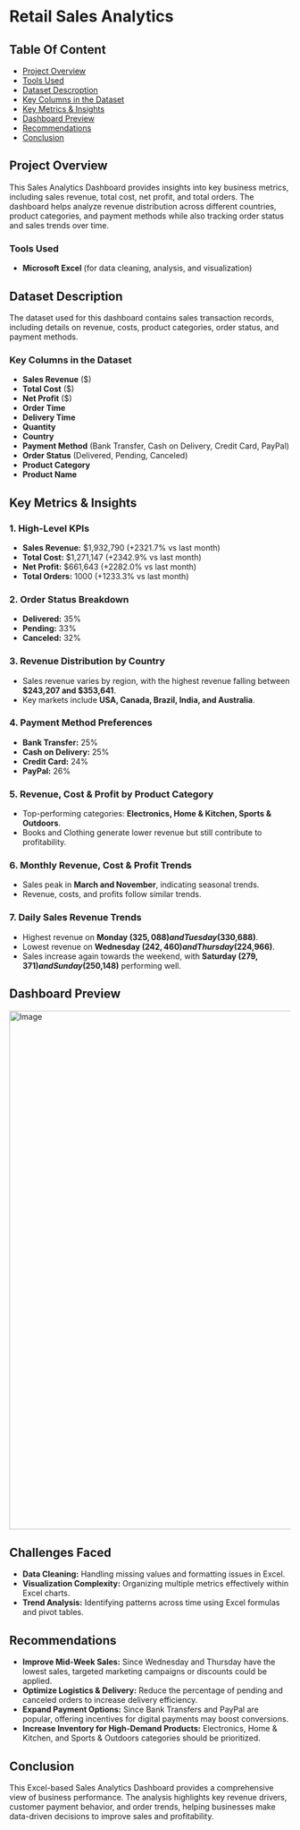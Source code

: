 
# Retail Sales Analytics 

## Table Of Content
- [Project Overview](#Project-Overview)
- [Tools Used](#Tools-Used)
- [Dataset Descroption](#Dataset-Descroption)
- [Key Columns in the Dataset](#Key-Columns-in-the-Dataset)
- [Key Metrics & Insights](#Key-Metrics-&-Insights)
- [Dashboard Preview](#Dashboard-Preview)
- [Recommendations](#Recommendations)
- [Conclusion](#Conclusion)

## Project Overview
This Sales Analytics Dashboard provides insights into key business metrics, including sales revenue, total cost, net profit, and total orders. The dashboard helps analyze revenue distribution across different countries, product categories, and payment methods while also tracking order status and sales trends over time.

### **Tools Used**
- **Microsoft Excel** (for data cleaning, analysis, and visualization)

## Dataset Description
The dataset used for this dashboard contains sales transaction records, including details on revenue, costs, product categories, order status, and payment methods.

### **Key Columns in the Dataset**
- **Sales Revenue** ($)
- **Total Cost** ($)
- **Net Profit** ($)
- **Order Time**
- **Delivery Time**
- **Quantity**
- **Country**
- **Payment Method** (Bank Transfer, Cash on Delivery, Credit Card, PayPal)
- **Order Status** (Delivered, Pending, Canceled)
- **Product Category**
- **Product Name**

## Key Metrics & Insights

### **1. High-Level KPIs**
- **Sales Revenue:** $1,932,790 (+2321.7% vs last month)
- **Total Cost:** $1,271,147 (+2342.9% vs last month)
- **Net Profit:** $661,643 (+2282.0% vs last month)
- **Total Orders:** 1000 (+1233.3% vs last month)

### **2. Order Status Breakdown**
- **Delivered:** 35%
- **Pending:** 33%
- **Canceled:** 32%

### **3. Revenue Distribution by Country**
- Sales revenue varies by region, with the highest revenue falling between **$243,207 and $353,641**.
- Key markets include **USA, Canada, Brazil, India, and Australia**.

### **4. Payment Method Preferences**
- **Bank Transfer:** 25%
- **Cash on Delivery:** 25%
- **Credit Card:** 24%
- **PayPal:** 26%

### **5. Revenue, Cost & Profit by Product Category**
- Top-performing categories: **Electronics, Home & Kitchen, Sports & Outdoors**.
- Books and Clothing generate lower revenue but still contribute to profitability.

### **6. Monthly Revenue, Cost & Profit Trends**
- Sales peak in **March and November**, indicating seasonal trends.
- Revenue, costs, and profits follow similar trends.

### **7. Daily Sales Revenue Trends**
- Highest revenue on **Monday ($325,088) and Tuesday ($330,688)**.
- Lowest revenue on **Wednesday ($242,460) and Thursday ($224,966)**.
- Sales increase again towards the weekend, with **Saturday ($279,371) and Sunday ($250,148)** performing well.

## Dashboard Preview

<img width="927" alt="Image" src="https://github.com/user-attachments/assets/84953849-a7dd-44f6-b318-de4ed5d21a57" />

## Challenges Faced
- **Data Cleaning:** Handling missing values and formatting issues in Excel.
- **Visualization Complexity:** Organizing multiple metrics effectively within Excel charts.
- **Trend Analysis:** Identifying patterns across time using Excel formulas and pivot tables.

## Recommendations
- **Improve Mid-Week Sales:** Since Wednesday and Thursday have the lowest sales, targeted marketing campaigns or discounts could be applied.
- **Optimize Logistics & Delivery:** Reduce the percentage of pending and canceled orders to increase delivery efficiency.
- **Expand Payment Options:** Since Bank Transfers and PayPal are popular, offering incentives for digital payments may boost conversions.
- **Increase Inventory for High-Demand Products:** Electronics, Home & Kitchen, and Sports & Outdoors categories should be prioritized.

## Conclusion
This Excel-based Sales Analytics Dashboard provides a comprehensive view of business performance. The analysis highlights key revenue drivers, customer payment behavior, and order trends, helping businesses make data-driven decisions to improve sales and profitability.





